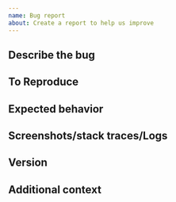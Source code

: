 ```yaml
---
name: Bug report
about: Create a report to help us improve
---
```


## Describe the bug

<!-- A clear and concise description of what the bug is. -->

## To Reproduce

<!-- 
Steps to reproduce the behavior:
1. Go to '...'
2. Click on '....'
3. Scroll down to '....'
4. See error
-->

## Expected behavior

<!-- A clear and concise description of what you expected to happen. -->

## Screenshots/stack traces/Logs

<!-- If applicable, add attachments to help explain your problem. -->

## Version

<!-- Here please indicate the RxReachability version number you are using. -->

## Additional context

<!-- Add any other context about the problem here. -->
